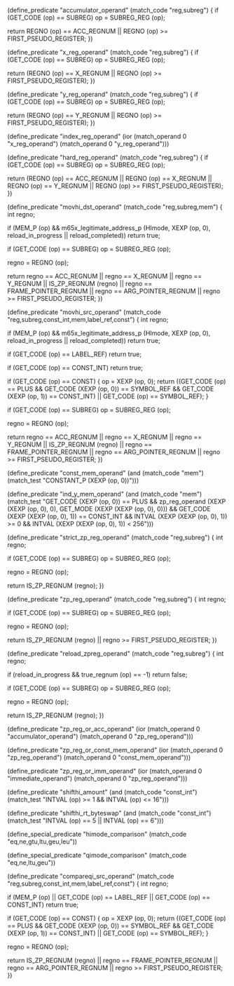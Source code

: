 (define_predicate "accumulator_operand"
  (match_code "reg,subreg")
{
  if (GET_CODE (op) == SUBREG)
    op = SUBREG_REG (op);
  
  return REGNO (op) == ACC_REGNUM || REGNO (op) >= FIRST_PSEUDO_REGISTER;
})

(define_predicate "x_reg_operand"
  (match_code "reg,subreg")
{
  if (GET_CODE (op) == SUBREG)
    op = SUBREG_REG (op);
  
  return (REGNO (op) == X_REGNUM || REGNO (op) >= FIRST_PSEUDO_REGISTER);
})

(define_predicate "y_reg_operand"
  (match_code "reg,subreg")
{
  if (GET_CODE (op) == SUBREG)
    op = SUBREG_REG (op);
  
  return (REGNO (op) == Y_REGNUM || REGNO (op) >= FIRST_PSEUDO_REGISTER);
})

(define_predicate "index_reg_operand"
  (ior (match_operand 0 "x_reg_operand")
       (match_operand 0 "y_reg_operand")))

(define_predicate "hard_reg_operand"
  (match_code "reg,subreg")
{
  if (GET_CODE (op) == SUBREG)
    op = SUBREG_REG (op);
  
  return (REGNO (op) == ACC_REGNUM || REGNO (op) == X_REGNUM
	  || REGNO (op) == Y_REGNUM || REGNO (op) >= FIRST_PSEUDO_REGISTER);
})

(define_predicate "movhi_dst_operand"
  (match_code "reg,subreg,mem")
{
  int regno;

  if (MEM_P (op)
      && m65x_legitimate_address_p (HImode, XEXP (op, 0),
				    reload_in_progress || reload_completed))
    return true;

  if (GET_CODE (op) == SUBREG)
    op = SUBREG_REG (op);
  
  regno = REGNO (op);
  
  return regno == ACC_REGNUM
	 || regno == X_REGNUM
	 || regno == Y_REGNUM
  	 || IS_ZP_REGNUM (regno)
	 || regno == FRAME_POINTER_REGNUM
	 || regno == ARG_POINTER_REGNUM
	 || regno >= FIRST_PSEUDO_REGISTER;
})

(define_predicate "movhi_src_operand"
  (match_code "reg,subreg,const_int,mem,label_ref,const")
{
  int regno;

  if (MEM_P (op)
      && m65x_legitimate_address_p (HImode, XEXP (op, 0),
				    reload_in_progress || reload_completed))
    return true;

  if (GET_CODE (op) == LABEL_REF)
    return true;

  if (GET_CODE (op) == CONST_INT)
    return true;
  
  if (GET_CODE (op) == CONST)
    {
      op = XEXP (op, 0);
      return ((GET_CODE (op) == PLUS && GET_CODE (XEXP (op, 0)) == SYMBOL_REF
	       && GET_CODE (XEXP (op, 1)) == CONST_INT)
	      || GET_CODE (op) == SYMBOL_REF);
    }

  if (GET_CODE (op) == SUBREG)
    op = SUBREG_REG (op);

  regno = REGNO (op);
  
  return regno == ACC_REGNUM
	 || regno == X_REGNUM
	 || regno == Y_REGNUM
  	 || IS_ZP_REGNUM (regno)
	 || regno == FRAME_POINTER_REGNUM
	 || regno == ARG_POINTER_REGNUM
	 || regno >= FIRST_PSEUDO_REGISTER;
})

(define_predicate "const_mem_operand"
  (and (match_code "mem")
       (match_test "CONSTANT_P (XEXP (op, 0))")))

(define_predicate "ind_y_mem_operand"
  (and (match_code "mem")
       (match_test "GET_CODE (XEXP (op, 0)) == PLUS
		    && zp_reg_operand (XEXP (XEXP (op, 0), 0),
				       GET_MODE (XEXP (XEXP (op, 0), 0)))
		    && GET_CODE (XEXP (XEXP (op, 0), 1)) == CONST_INT
		    && INTVAL (XEXP (XEXP (op, 0), 1)) >= 0
		    && INTVAL (XEXP (XEXP (op, 0), 1)) < 256")))

(define_predicate "strict_zp_reg_operand"
  (match_code "reg,subreg")
{
  int regno;
  
  if (GET_CODE (op) == SUBREG)
    op = SUBREG_REG (op);
  
  regno = REGNO (op);
  
  return IS_ZP_REGNUM (regno);
})

(define_predicate "zp_reg_operand"
  (match_code "reg,subreg")
{
  int regno;
  
  if (GET_CODE (op) == SUBREG)
    op = SUBREG_REG (op);
  
  regno = REGNO (op);
  
  return IS_ZP_REGNUM (regno) || regno >= FIRST_PSEUDO_REGISTER;
})

(define_predicate "reload_zpreg_operand"
  (match_code "reg,subreg")
{
  int regno;
  
  if (reload_in_progress && true_regnum (op) == -1)
    return false;
  
  if (GET_CODE (op) == SUBREG)
    op = SUBREG_REG (op);
  
  regno = REGNO (op);

  return IS_ZP_REGNUM (regno);
})

(define_predicate "zp_reg_or_acc_operand"
  (ior (match_operand 0 "accumulator_operand")
       (match_operand 0 "zp_reg_operand")))

(define_predicate "zp_reg_or_const_mem_operand"
  (ior (match_operand 0 "zp_reg_operand")
       (match_operand 0 "const_mem_operand")))

(define_predicate "zp_reg_or_imm_operand"
  (ior (match_operand 0 "immediate_operand")
       (match_operand 0 "zp_reg_operand")))

(define_predicate "shifthi_amount"
  (and (match_code "const_int")
       (match_test "INTVAL (op) >= 1 && INTVAL (op) <= 16")))

(define_predicate "shifthi_rt_byteswap"
  (and (match_code "const_int")
       (match_test "INTVAL (op) == 5 || INTVAL (op) == 6")))

(define_special_predicate "himode_comparison"
  (match_code "eq,ne,gtu,ltu,geu,leu"))

(define_special_predicate "qimode_comparison"
  (match_code "eq,ne,ltu,geu"))

(define_predicate "compareqi_src_operand"
  (match_code "reg,subreg,const_int,mem,label_ref,const")
{
  int regno;
  
  if (MEM_P (op) || GET_CODE (op) == LABEL_REF || GET_CODE (op) == CONST_INT)
    return true;
  
  if (GET_CODE (op) == CONST)
    {
      op = XEXP (op, 0);
      return ((GET_CODE (op) == PLUS && GET_CODE (XEXP (op, 0)) == SYMBOL_REF
	       && GET_CODE (XEXP (op, 1)) == CONST_INT)
	      || GET_CODE (op) == SYMBOL_REF);
    }
  
  regno = REGNO (op);
  
  return IS_ZP_REGNUM (regno)
	 || regno == FRAME_POINTER_REGNUM
	 || regno == ARG_POINTER_REGNUM
	 || regno >= FIRST_PSEUDO_REGISTER;
})
